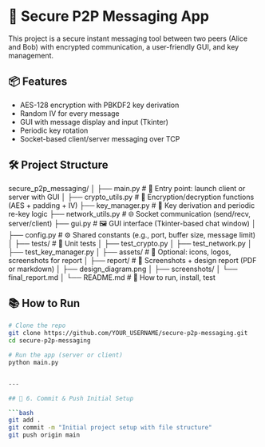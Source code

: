 # 🔐 Secure P2P Messaging App

This project is a secure instant messaging tool between two peers (Alice and Bob) with encrypted communication, a user-friendly GUI, and key management.

## 📦 Features
- AES-128 encryption with PBKDF2 key derivation
- Random IV for every message
- GUI with message display and input (Tkinter)
- Periodic key rotation
- Socket-based client/server messaging over TCP

## 🛠️ Project Structure

secure_p2p_messaging/
│
├── main.py                  # 🔌 Entry point: launch client or server with GUI
│
├── crypto_utils.py          # 🔐 Encryption/decryption functions (AES + padding + IV)
├── key_manager.py           # 🔁 Key derivation and periodic re-key logic
├── network_utils.py         # 🌐 Socket communication (send/recv, server/client)
├── gui.py                   # 🖼️ GUI interface (Tkinter-based chat window)
│
├── config.py                # ⚙️ Shared constants (e.g., port, buffer size, message limit)
│
├── tests/                   # 🧪 Unit tests
│   ├── test_crypto.py
│   ├── test_network.py
│   ├── test_key_manager.py
│
├── assets/                  # 📸 Optional: icons, logos, screenshots for report
│
├── report/                  # 📄 Screenshots + design report (PDF or markdown)
│   ├── design_diagram.png
│   ├── screenshots/
│   └── final_report.md
│
└── README.md                # 📘 How to run, install, test


## 📚 How to Run

```bash
# Clone the repo
git clone https://github.com/YOUR_USERNAME/secure-p2p-messaging.git
cd secure-p2p-messaging

# Run the app (server or client)
python main.py


---

## 🚦 6. Commit & Push Initial Setup

```bash
git add .
git commit -m "Initial project setup with file structure"
git push origin main

